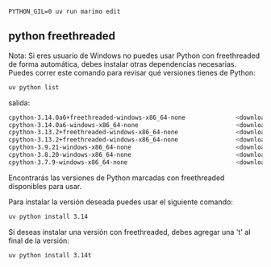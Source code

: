 `PYTHON_GIL=0 uv run marimo edit`

## python freethreaded
Nota: Si eres usuario de Windows no puedes usar Python con freethreaded de forma automática, debes instalar otras dependencias necesarias. Puedes correr este comando para revisar qué versiones tienes de Python:

```sh
uv python list
```

salida:
```sh
cpython-3.14.0a6+freethreaded-windows-x86_64-none              <download available>
cpython-3.14.0a6-windows-x86_64-none                           <download available>
cpython-3.13.2+freethreaded-windows-x86_64-none                <download available>
cpython-3.13.2+freethreaded-windows-x86_64-none                <download available>
cpython-3.9.21-windows-x86_64-none                             <download available>
cpython-3.8.20-windows-x86_64-none                             <download available>
cpython-3.7.9-windows-x86_64-none                              <download available>
```

Encontrarás las versiones de Python marcadas con freethreaded disponibles para usar.

Para instalar la versión deseada puedes usar el siguiente comando:
```sh
uv python install 3.14
```

Si deseas instalar una versión con freethreaded, debes agregar una 't' al final de la versión:
```sh
uv python install 3.14t
```